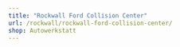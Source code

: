 ```yaml
---
title: "Rockwall Ford Collision Center"
url: /rockwall/rockwall-ford-collision-center/
shop: Autowerkstatt
---
```

